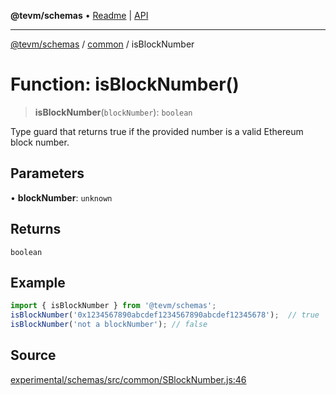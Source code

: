 **@tevm/schemas** • [Readme](../../README.md) \| [API](../../modules.md)

***

[@tevm/schemas](../../README.md) / [common](../README.md) / isBlockNumber

# Function: isBlockNumber()

> **isBlockNumber**(`blockNumber`): `boolean`

Type guard that returns true if the provided number is a valid Ethereum block number.

## Parameters

• **blockNumber**: `unknown`

## Returns

`boolean`

## Example

```ts
import { isBlockNumber } from '@tevm/schemas';
isBlockNumber('0x1234567890abcdef1234567890abcdef12345678');  // true
isBlockNumber('not a blockNumber'); // false
````

## Source

[experimental/schemas/src/common/SBlockNumber.js:46](https://github.com/evmts/tevm-monorepo/blob/main/experimental/schemas/src/common/SBlockNumber.js#L46)
